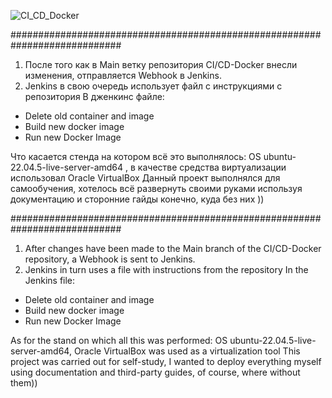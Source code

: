 ![CI_CD_Docker](https://github.com/user-attachments/assets/a76e3c82-f178-4788-bb4b-3ca85438a2f8)

############################################################################

1. После того как в Main ветку репозитория СI/CD-Docker внесли изменения,
отправляется Webhook в Jenkins.
2. Jenkins в свою очередь использует файл с инструкциями с репозитория
В дженкинс файле:
 - Delete old container and image
 - Build new docker image
 - Run new Docker Image

Что касается стенда на котором всё это выполнялось: OS ubuntu-22.04.5-live-server-amd64 , в качестве средства виртуализации использовал Oracle VirtualBox Данный проект выполнялся для самообучения, хотелось всё развернуть своими руками используя документацию и сторонние гайды конечно, куда без них ))

############################################################################

1. After changes have been made to the Main branch of the CI/CD-Docker repository,
a Webhook is sent to Jenkins.
2. Jenkins in turn uses a file with instructions from the repository
In the Jenkins file:
- Delete old container and image
- Build new docker image
- Run new Docker Image

As for the stand on which all this was performed: OS ubuntu-22.04.5-live-server-amd64, Oracle VirtualBox was used as a virtualization tool This project was carried out for self-study, I wanted to deploy everything myself using documentation and third-party guides, of course, where without them))
